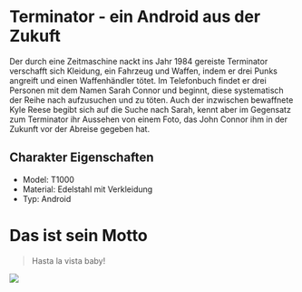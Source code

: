 # Terminator - ein Android aus der Zukuft

Der durch eine Zeitmaschine nackt ins Jahr 1984 gereiste Terminator verschafft sich Kleidung,
ein Fahrzeug und Waffen, indem er drei Punks angreift und einen Waffenhändler tötet.
Im Telefonbuch findet er drei Personen mit dem Namen Sarah Connor und beginnt,
diese systematisch der Reihe nach aufzusuchen und zu töten. Auch der inzwischen bewaffnete Kyle Reese
begibt sich auf die Suche nach Sarah, kennt aber im Gegensatz zum Terminator ihr Aussehen von einem Foto,
das John Connor ihm in der Zukunft vor der Abreise gegeben hat.

## Charakter Eigenschaften

* Model: T1000
* Material: Edelstahl mit Verkleidung
* Typ: Android

# Das ist sein Motto
> Hasta la vista baby!

<img src="https://upload.wikimedia.org/wikipedia/en/thumb/b/b9/Terminator-2-judgement-day.jpg/220px-Terminator-2-judgement-day.jpg">